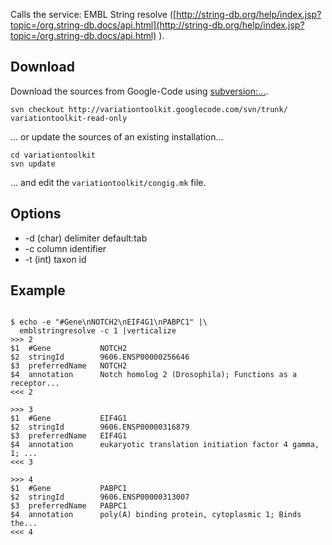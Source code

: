 

Calls the service: EMBL String resolve ([http://string-db.org/help/index.jsp?topic=/org.string-db.docs/api.html](http://string-db.org/help/index.jsp?topic=/org.string-db.docs/api.html) ).

## Download ##
Download the sources from Google-Code using [subversion:...](http://subversion.apache.org/).
```
svn checkout http://variationtoolkit.googlecode.com/svn/trunk/ variationtoolkit-read-only
```
... or update the sources of an existing installation...
```
cd variationtoolkit
svn update
```
... and edit the `variationtoolkit/congig.mk` file.

## Options ##

  * -d (char) delimiter default:tab
  * -c column identifier
  * -t (int) taxon id


## Example ##





```

$ echo -e "#Gene\nNOTCH2\nEIF4G1\nPABPC1" |\
  emblstringresolve -c 1 |verticalize 
>>>	2
$1	#Gene        	NOTCH2
$2	stringId     	9606.ENSP00000256646
$3	preferredName	NOTCH2
$4	annotation   	Notch homolog 2 (Drosophila); Functions as a receptor...
<<<	2

>>>	3
$1	#Gene        	EIF4G1
$2	stringId     	9606.ENSP00000316879
$3	preferredName	EIF4G1
$4	annotation   	eukaryotic translation initiation factor 4 gamma, 1; ...
<<<	3

>>>	4
$1	#Gene        	PABPC1
$2	stringId     	9606.ENSP00000313007
$3	preferredName	PABPC1
$4	annotation   	poly(A) binding protein, cytoplasmic 1; Binds the...
<<<	4

```





